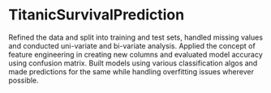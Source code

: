 # TitanicSurvivalPrediction
Refined the data and split into training and test sets, handled missing values and conducted uni-variate and bi-variate analysis. Applied the concept of feature engineering in creating new columns and evaluated model accuracy using confusion matrix. Built models using various classification algos and made predictions for the same while handling overfitting issues wherever possible.

